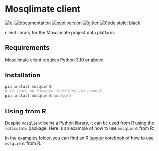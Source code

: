 # Mosqlimate client

[![ci](https://github.com/Mosqlimate-project/mosqlimate-client/workflows/ci/badge.svg)](https://github.com/Mosqlimate-project/mosqlimate-client/actions?query=workflow%3Aci)
[![documentation](https://img.shields.io/badge/docs-mkdocs%20material-blue.svg?style=flat)](https://api.mosqlimate.org/docs/)
[![pypi version](https://img.shields.io/pypi/v/mosqlimate-client.svg)](https://pypi.org/project/mosqlient)
[![gitter](https://badges.gitter.im/join%20chat.svg)](https://gitter.im/mosqlimate-client/community)
[![Code style: black](https://img.shields.io/badge/code%20style-black-000000.svg)](https://github.com/psf/black)

client library for the Mosqlimate project data platform.

## Requirements

Mosqlimate client requires Python 3.10 or above.



## Installation

```bash
pip install mosqlient
# if score ou forecast functions are needed:
pip install mosqlient[analyze]
```

## Using from R
Despite `mosqlient` being a Python library, it can be used from R using the `reticulate` package. Here is an example of how to use `mosqlient` from R:

In the examples folder, you can find an [R jupyter notebook](/examples/Using%20Mosqlient%20from%20R.ipynb) of how to use `mosqlient` from R.
